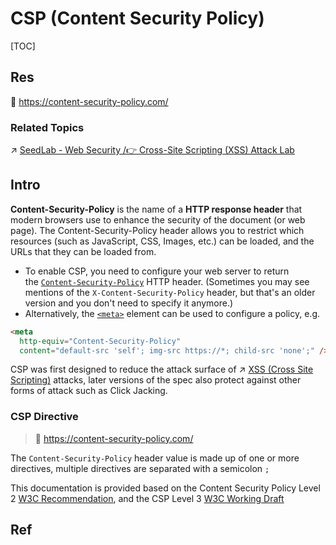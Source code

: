 # CSP (Content Security Policy)

[TOC]



## Res
📂 https://content-security-policy.com/

### Related Topics
↗ [SeedLab - Web Security /👉 Cross-Site Scripting (XSS) Attack Lab](../../../../../../../CyberSecurity/☠️%20Kill%20Chain/🎯%20Cyber%20Ranges%20&%20Labs/🧪%20Labs/SEED%20Project/SeedLab%20-%20Web%20Security.md#👉%20Cross-Site%20Scripting%20(XSS)%20Attack%20Lab)



## Intro
**Content-Security-Policy** is the name of a **HTTP response header** that modern browsers use to enhance the security of the document (or web page). The Content-Security-Policy header allows you to restrict which resources (such as JavaScript, CSS, Images, etc.) can be loaded, and the URLs that they can be loaded from.

- To enable CSP, you need to configure your web server to return the [`Content-Security-Policy`](https://developer.mozilla.org/en-US/docs/Web/HTTP/Headers/Content-Security-Policy) HTTP header. (Sometimes you may see mentions of the `X-Content-Security-Policy` header, but that's an older version and you don't need to specify it anymore.)
- Alternatively, the [`<meta>`](https://developer.mozilla.org/en-US/docs/Web/HTML/Element/meta) element can be used to configure a policy, e.g.
```html
<meta
  http-equiv="Content-Security-Policy"
  content="default-src 'self'; img-src https://*; child-src 'none';" />
```

CSP was first designed to reduce the attack surface of ↗ [XSS (Cross Site Scripting)](../../../../../../../CyberSecurity/Application%20Security/💉%20Web%20Security/🛟%20Web%20Application%20Security%20Risks/Injection/XSS%20(Cross%20Site%20Scripting).md) attacks, later versions of the spec also protect against other forms of attack such as Click Jacking.


### CSP Directive
> 🔗 https://content-security-policy.com/

The `Content-Security-Policy` header value is made up of one or more directives, multiple directives are separated with a semicolon `;`

This documentation is provided based on the Content Security Policy Level 2 [W3C Recommendation](https://www.w3.org/TR/CSP2/), and the CSP Level 3 [W3C Working Draft](https://www.w3.org/TR/CSP3/)



## Ref
[Content Security Policy (CSP) Quick Reference Guide]: https://content-security-policy.com/nonce/

[👍 Content Security Policy 入门教程 | 阮一峰的网络日志]: http://www.ruanyifeng.com/blog/2016/09/csp.html
[👍 CSP 简介]: https://www.cnblogs.com/mutudou/p/14373644.html
